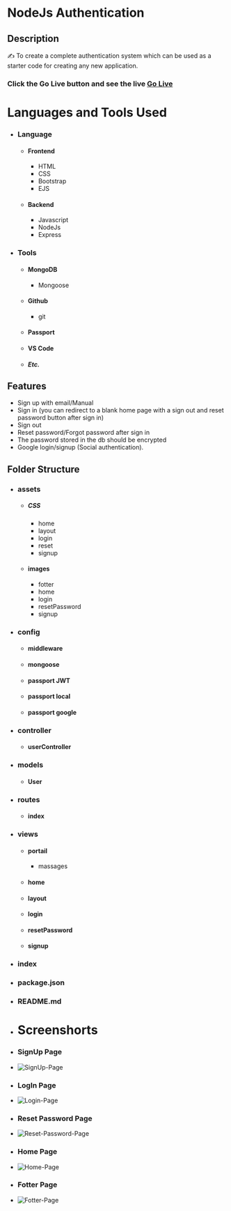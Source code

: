 # NodeJs Authentication

## Description
✍ To create a complete authentication system which can be used as a starter code for creating any new
application.

### Click the Go Live button and see the live  [Go Live]()

# Languages and Tools Used
- ### Language
    - #### Frontend
        - HTML
        - CSS
        - Bootstrap
        - EJS
    - #### Backend
        - Javascript
        - NodeJs
        - Express
- ### Tools
    - #### MongoDB
        - Mongoose
    - #### Github
        - git
    - #### Passport
    - #### VS Code
    - ##### Etc.

## Features
- Sign up with email/Manual
- Sign in (you can redirect to a blank home page with a sign out and reset password button
after sign in)
- Sign out
- Reset password/Forgot password after sign in
- The password stored in the db should be encrypted
- Google login/signup (Social authentication).

## Folder Structure
- ### assets
    - ##### CSS
        - home
        - layout
        - login
        - reset
        - signup
    - #### images
        - fotter
        - home
        - login
        - resetPassword
        - signup
- ### config
    - #### middleware
    - #### mongoose
    - #### passport JWT
    - #### passport local
    - #### passport google
- ### controller
    - #### userController
- ### models
    - #### User
- ### routes
    - #### index
- ### views
    - #### portail
        - massages
    - #### home
    - #### layout
    - #### login
    - #### resetPassword
    - #### signup
- ### index
- ### package.json
- ### README.md

- # Screenshorts
- ### SignUp Page
- ![SignUp-Page](./assets/images/signup.png)
- ### LogIn Page
- ![Login-Page](./assets/images/login.png)
- ### Reset Password Page
- ![Reset-Password-Page](./assets/images/resetPassword.png)
- ### Home Page
- ![Home-Page](./assets/images/home.png)
- ### Fotter Page
- ![Fotter-Page](./assets/images/fotter.png)